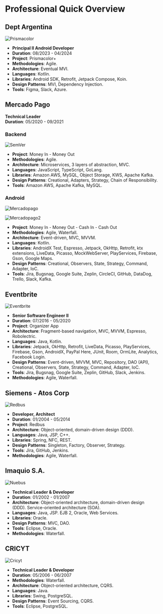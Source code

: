 # Professional Quick Overview

## Dept Argentina

![Prismacolor](./Prismacolor.svg)

- **Principal II Android Developer**
- **Duration**: 08/2023 - 04/2024
- **Project**: Prismacolor+
- **Methodologies**: Agile.
- **Architecture**: Eventual MVI.
- **Languages**: Kotlin.
- **Libraries**: Android SDK, Retrofit, Jetpack Compose, Koin.
- **Design Patterns**: MVI, Dependency Injection.
- **Tools**: Figma, Slack, Azure.

## Mercado Pago

**Technical Leader**  
**Duration**: 05/2020 - 09/2021

### Backend

![SemVer](./Semver.svg)

- **Project**: Money In - Money Out
- **Methodologies**: Agile.
- **Architecture**: Microservices, 3 layers of abstraction, MVC.
- **Languages**: JavaScript, TypeScript, GoLang.
- **Libraries**: Amazon AWS, MySQL, Object Storage, KWS, Apache Kafka.
- **Design Patterns**: Creational, Adapters, Strategy, Chain of Responsibility.
- **Tools**: Amazon AWS, Apache Kafka, MySQL.

### Android

![Mercadopago](./Mercadopago.svg)

![Mercadopago2](./Mercadopago2.svg)

- **Project**: Money In - Money Out - Cash In - Cash Out
- **Methodologies**: Agile, Waterfall.
- **Architecture**: Event-driven, MVC, MVVM.
- **Languages**: Kotlin.
- **Libraries**: AndroidX Test, Espresso, Jetpack, OkHttp, Retrofit, ktx extensions, LiveData, Picasso, MockWebServer, PlayServices, Firebase, Gson, Google Maps.
- **Design Patterns**: Creational, Observers, State, Strategy, Command, Adapter, IoC.
- **Tools**: Jira, Bugsnag, Google Suite, Zeplin, CircleCI, GitHub, DataDog, Trello, Slack, Kafka.

## Eventbrite

![Eventbrite](./Eventbrite.svg)

- **Senior Software Engineer II**
- **Duration**: 07/2016 - 05/2020
- **Project**: Organizer App
- **Architecture**: Fragment-based navigation, MVC, MVVM, Espresso, Robolectric.
- **Languages**: Java, Kotlin.
- **Libraries**: Jetpack, OkHttp, Retrofit, LiveData, Picasso, PlayServices, Firebase, Gson, AndroidX, PayPal Here, JUnit, Room, OrmLite, Analytics, Facebook Login.
- **Design Patterns**: Event-driven, MVVM, MVC, Repository, DAO (API), Creational, Observers, State, Strategy, Command, Adapter, IoC.
- **Tools**: Jira, Bugsnag, Google Suite, Zeplin, GitHub, Slack, Jenkins.
- **Methodologies**: Agile, Waterfall.

## Siemens - Atos Corp

![Redbus](./Redbus.svg)

- **Developer, Architect**
- **Duration**: 01/2004 - 05/2014
- **Project**: Redbus
- **Architecture**: Object-oriented, domain-driven design (DDD).
- **Languages**: Java, JSP, C++.
- **Libraries**: Spring, NFC, REST.
- **Design Patterns**: Singleton, Factory, Observer, Strategy.
- **Tools**: Jira, GitHub, Jenkins.
- **Methodologies**: Agile, Waterfall.

## Imaquio S.A.

![Nuebus](./Nuebus.svg)

- **Technical Leader & Developer**
- **Duration**: 01/2002 - 01/2007
- **Architecture**: Object-oriented architecture, domain-driven design (DDD). Service-oriented architecture (SOA).
- **Languages**: Java, JSP. EJB 2, Oracle, Web Services.
- **Libraries**: Oracle.
- **Design Patterns**: MVC, DAO.
- **Tools**: Eclipse, Oracle.
- **Methodologies**: Waterfall.

## CRICYT

![Cricyt](./Cricyt.svg)

- **Technical Leader & Developer**
- **Duration**: 05/2006 - 06/2007
- **Methodologies**: Waterfall.
- **Architecture**: Object-oriented architecture, CQRS.
- **Languages**: Java.
- **Libraries**: Swing, PostgreSQL.
- **Design Patterns**: Event Sourcing, CQRS.
- **Tools**: Eclipse, PostgreSQL.
